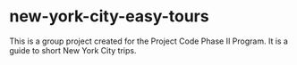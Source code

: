 # new-york-city-easy-tours
This is a group project created for the Project Code Phase II Program.  It is a guide to short New York City trips.
